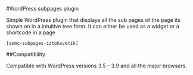 #WordPress subpages plugin

Simple WordPress plugin that displays all the sub pages of the page its shown on in a intuitive tree form. It can either be used as a widget or a shortcode in a page

```
[somc-subpages-iztoksvetik]
``` 

##Compatibility

Compatible with WordPress versions 3.5 - 3.9 and all the major browsers.